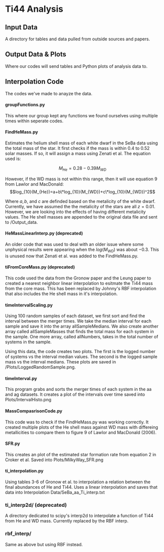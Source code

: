 # Ti44 Analysis

## Input Data
A directory for tables and data pulled from outside sources and papers.

## Output Data & Plots
Where our codes will send tables and Python plots of analysis data to.

## Interpolation Code
The codes we've made to anayze the data.

#### groupFunctions.py
This where our group kept any functions we found ourselves using multiple times within seperate codes.


#### FindHeMass.py
Estimates the helium shell mass of each white dwarf in the SeBa data using the total mass of the star. It first checks if the mass is within 0.4 to 0.52 solar masses. If so, it will assign a mass using Zenati et al. The equation used is: 

$$M_{He}=0.28-0.39M_{WD}$$

However, if the WD mass is not within this range, then it will use equation 9 from Lawlor and MacDonald:
$$log_{10}(M_{He})=a+b\*log_{10}(M_{WD})+c\*log_{10}(M_{WD})^2$$

Where $a,b,$ and $c$ are definded based on the metalicity of the white dwarf. Currently, we have assumed the the metalicity of the stars are all $z=0.01$. However, we are looking into the effects of having different metalicity values. The He shell masses are appended to the original data file and sent to /Output\_data.

#### HeMassLinearInterp.py (deprecated)

An older code that was used to deal with an older issue where some unphysical results were appearing when the $log(M_{WD})$ was about $-0.3$. This is unused now that Zenati et al. was added to the FindHeMass.py.


#### tiFromCoreMass.py (deprecated)

This code used the data from the Gronow paper and the Leung paper to created a nearest neighbor linear interpolation to esitmate the Ti44 mass from the core mass. This has been replaced by Johnny's RBF interpolation that also includes the He shell mass in it's interpolation.


#### timeIntervalScaling.py

Using 100 random samples of each dataset, we first sort and find the interval between the merger times. We take the median interval for each sample and save it into the array allSampleMedians. We also create another array called allSampleMasses that finds the total mass for each system in the sample. One more array, called allNumbers, takes in the total number of systems in the sample.

Using this data, the code creates two plots. The first is the logged number of systems vs the interval median values. The second is the logged sample mass vs the interval medians. These plots are saved in /Plots/LoggedRandomSample.png.

#### timeInterval.py

This program grabs and sorts the merger times of each system in the aa and ag datasets. It creates a plot of the intervals over time saved into Plots/IntervalHisto.png

#### MassCompasrisonCode.py

This code was to check if the FindHeMass.py was working correctly. It created multiple plots of the He shell mass against WD mass with differeing metallicities to compare them to figure 9 of Lawlor and MacDonald (2006).

#### SFR.py

This creates an plot of the estimated star formation rate from equation 2 in Croker et al. Saved into Plots/MilkyWay\_SFR.png

#### ti\_interpolation.py 

Using tables 3-6 of Gronow et al. to interpolation a relation between the final abundances of He and Ti44. Uses a linear interpolation and saves that data into Interpolation Data/SeBa\_aa\_Ti\_interp.txt

### ti\_interp2d/ (deprecated)
A directory dedicated to scipy's interp2d to interpolate a function of Ti44 from He and WD mass. Currently replaced by the RBF interp.

### rbf\_interp/ 
Same as above but using RBF instead.



